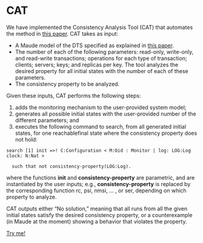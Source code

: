 # CAT

We have implemented the Consistency Analysis Tool (CAT) that automates the method in [this paper](https://github.com/siliunobi/cat/blob/master/tacas19_tr.pdf). CAT takes as input:

- A Maude model of the DTS specified as explained in [this paper](https://github.com/siliunobi/cat/blob/master/tacas19_tr.pdf).
- The number of each of the following parameters: read-only, write-only, and read-write transactions; operations for each type of transaction; clients; servers; keys; and replicas per key. The tool analyzes the desired property for all initial states with the number of each of these parameters.
- The consistency property to be analyzed.

Given these inputs, CAT performs the following steps:

1. adds the monitoring mechanism to the user-provided system model;
2. generates all possible initial states with the user-provided number of the different parameters; and
3. executes the following command to search, from all generated initial states, for one reachablefinal state where the consistency property does not hold:

```
search [1] init =>! C:Configuration < M:Oid : Monitor | log: LOG:Log clock: N:Nat >

  such that not consistency-property(LOG:Log).
```

where the functions **init** and **consistency-property** are parametric, and are instantiated by the user inputs; e.g., **consistency-property** is replaced by the corresponding function rc, psi, nmsi, ... , or ser, depending on which property to analyze.

CAT outputs either “No solution,” meaning that all runs from all the given initial states satisfy the desired consistency property, or a counterexample (in Maude at the moment) showing a behavior that violates the property.

[Try me!](https://github.com/siliunobi/cat/blob/master/tool/README)

